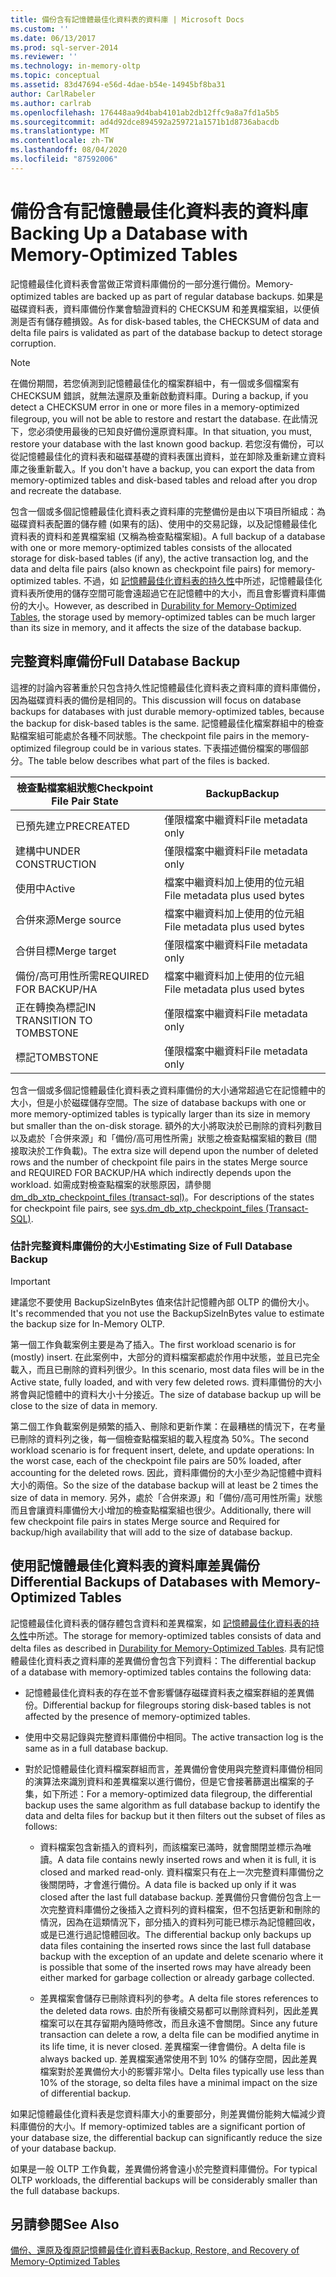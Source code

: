 ```yaml
---
title: 備份含有記憶體最佳化資料表的資料庫 | Microsoft Docs
ms.custom: ''
ms.date: 06/13/2017
ms.prod: sql-server-2014
ms.reviewer: ''
ms.technology: in-memory-oltp
ms.topic: conceptual
ms.assetid: 83d47694-e56d-4dae-b54e-14945bf8ba31
author: CarlRabeler
ms.author: carlrab
ms.openlocfilehash: 176448aa9d4bab4101ab2db12ffc9a8a7fd1a5b5
ms.sourcegitcommit: ad4d92dce894592a259721a1571b1d8736abacdb
ms.translationtype: MT
ms.contentlocale: zh-TW
ms.lasthandoff: 08/04/2020
ms.locfileid: "87592006"
---
```

# <a name="backing-up-a-database-with-memory-optimized-tables"></a><span data-ttu-id="98f87-102">備份含有記憶體最佳化資料表的資料庫</span><span class="sxs-lookup"><span data-stu-id="98f87-102">Backing Up a Database with Memory-Optimized Tables</span></span>
  <span data-ttu-id="98f87-103">記憶體最佳化資料表會當做正常資料庫備份的一部分進行備份。</span><span class="sxs-lookup"><span data-stu-id="98f87-103">Memory-optimized tables are backed up as part of regular database backups.</span></span> <span data-ttu-id="98f87-104">如果是磁碟資料表，資料庫備份作業會驗證資料的 CHECKSUM 和差異檔案組，以便偵測是否有儲存體損毀。</span><span class="sxs-lookup"><span data-stu-id="98f87-104">As for disk-based tables, the CHECKSUM of data and delta file pairs is validated as part of the database backup to detect storage corruption.</span></span>  
  
> [!NOTE]  
>  <span data-ttu-id="98f87-105">在備份期間，若您偵測到記憶體最佳化的檔案群組中，有一個或多個檔案有 CHECKSUM 錯誤，就無法還原及重新啟動資料庫。</span><span class="sxs-lookup"><span data-stu-id="98f87-105">During a backup, if you detect a CHECKSUM error in one or more files in a memory-optimized filegroup, you will not be able to restore and restart the database.</span></span> <span data-ttu-id="98f87-106">在此情況下，您必須使用最後的已知良好備份還原資料庫。</span><span class="sxs-lookup"><span data-stu-id="98f87-106">In that situation, you must, restore your database with the last known good backup.</span></span> <span data-ttu-id="98f87-107">若您沒有備份，可以從記憶體最佳化的資料表和磁碟基礎的資料表匯出資料，並在卸除及重新建立資料庫之後重新載入。</span><span class="sxs-lookup"><span data-stu-id="98f87-107">If you don't have a backup, you can export the data from memory-optimized tables and disk-based tables and reload after you drop and recreate the database.</span></span>  
  
 <span data-ttu-id="98f87-108">包含一個或多個記憶體最佳化資料表之資料庫的完整備份是由以下項目所組成：為磁碟資料表配置的儲存體 (如果有的話)、使用中的交易記錄，以及記憶體最佳化資料表的資料和差異檔案組 (又稱為檢查點檔案組)。</span><span class="sxs-lookup"><span data-stu-id="98f87-108">A full backup of a database with one or more memory-optimized tables consists of the allocated storage for disk-based tables (if any), the active transaction log, and the data and delta file pairs (also known as checkpoint file pairs) for memory-optimized tables.</span></span> <span data-ttu-id="98f87-109">不過，如 [記憶體最佳化資料表的持久性](memory-optimized-tables.md)中所述，記憶體最佳化資料表所使用的儲存空間可能會遠超過它在記憶體中的大小，而且會影響資料庫備份的大小。</span><span class="sxs-lookup"><span data-stu-id="98f87-109">However, as described in [Durability for Memory-Optimized Tables](memory-optimized-tables.md), the storage used by memory-optimized tables can be much larger than its size in memory, and it affects the size of the database backup.</span></span>  
  
## <a name="full-database-backup"></a><span data-ttu-id="98f87-110">完整資料庫備份</span><span class="sxs-lookup"><span data-stu-id="98f87-110">Full Database Backup</span></span>  
 <span data-ttu-id="98f87-111">這裡的討論內容著重於只包含持久性記憶體最佳化資料表之資料庫的資料庫備份，因為磁碟資料表的備份是相同的。</span><span class="sxs-lookup"><span data-stu-id="98f87-111">This discussion will focus on database backups for databases with just durable memory-optimized tables, because the backup for disk-based tables is the same.</span></span> <span data-ttu-id="98f87-112">記憶體最佳化檔案群組中的檢查點檔案組可能處於各種不同狀態。</span><span class="sxs-lookup"><span data-stu-id="98f87-112">The checkpoint file pairs in the memory-optimized filegroup could be in various states.</span></span> <span data-ttu-id="98f87-113">下表描述備份檔案的哪個部分。</span><span class="sxs-lookup"><span data-stu-id="98f87-113">The table below describes what part of the files is backed.</span></span>  
  
|<span data-ttu-id="98f87-114">檢查點檔案組狀態</span><span class="sxs-lookup"><span data-stu-id="98f87-114">Checkpoint File Pair State</span></span>|<span data-ttu-id="98f87-115">Backup</span><span class="sxs-lookup"><span data-stu-id="98f87-115">Backup</span></span>|  
|--------------------------------|------------|  
|<span data-ttu-id="98f87-116">已預先建立</span><span class="sxs-lookup"><span data-stu-id="98f87-116">PRECREATED</span></span>|<span data-ttu-id="98f87-117">僅限檔案中繼資料</span><span class="sxs-lookup"><span data-stu-id="98f87-117">File metadata only</span></span>|  
|<span data-ttu-id="98f87-118">建構中</span><span class="sxs-lookup"><span data-stu-id="98f87-118">UNDER CONSTRUCTION</span></span>|<span data-ttu-id="98f87-119">僅限檔案中繼資料</span><span class="sxs-lookup"><span data-stu-id="98f87-119">File metadata only</span></span>|  
|<span data-ttu-id="98f87-120">使用中</span><span class="sxs-lookup"><span data-stu-id="98f87-120">Active</span></span>|<span data-ttu-id="98f87-121">檔案中繼資料加上使用的位元組</span><span class="sxs-lookup"><span data-stu-id="98f87-121">File metadata plus used bytes</span></span>|  
|<span data-ttu-id="98f87-122">合併來源</span><span class="sxs-lookup"><span data-stu-id="98f87-122">Merge source</span></span>|<span data-ttu-id="98f87-123">檔案中繼資料加上使用的位元組</span><span class="sxs-lookup"><span data-stu-id="98f87-123">File metadata plus used bytes</span></span>|  
|<span data-ttu-id="98f87-124">合併目標</span><span class="sxs-lookup"><span data-stu-id="98f87-124">Merge target</span></span>|<span data-ttu-id="98f87-125">僅限檔案中繼資料</span><span class="sxs-lookup"><span data-stu-id="98f87-125">File metadata only</span></span>|  
|<span data-ttu-id="98f87-126">備份/高可用性所需</span><span class="sxs-lookup"><span data-stu-id="98f87-126">REQUIRED FOR BACKUP/HA</span></span>|<span data-ttu-id="98f87-127">檔案中繼資料加上使用的位元組</span><span class="sxs-lookup"><span data-stu-id="98f87-127">File metadata plus used bytes</span></span>|  
|<span data-ttu-id="98f87-128">正在轉換為標記</span><span class="sxs-lookup"><span data-stu-id="98f87-128">IN TRANSITION TO TOMBSTONE</span></span>|<span data-ttu-id="98f87-129">僅限檔案中繼資料</span><span class="sxs-lookup"><span data-stu-id="98f87-129">File metadata only</span></span>|  
|<span data-ttu-id="98f87-130">標記</span><span class="sxs-lookup"><span data-stu-id="98f87-130">TOMBSTONE</span></span>|<span data-ttu-id="98f87-131">僅限檔案中繼資料</span><span class="sxs-lookup"><span data-stu-id="98f87-131">File metadata only</span></span>|  
  
 <span data-ttu-id="98f87-132">包含一個或多個記憶體最佳化資料表之資料庫備份的大小通常超過它在記憶體中的大小，但是小於磁碟儲存空間。</span><span class="sxs-lookup"><span data-stu-id="98f87-132">The size of database backups with one or more memory-optimized tables is typically larger than its size in memory but smaller than the on-disk storage.</span></span> <span data-ttu-id="98f87-133">額外的大小將取決於已刪除的資料列數目以及處於「合併來源」和「備份/高可用性所需」狀態之檢查點檔案組的數目 (間接取決於工作負載)。</span><span class="sxs-lookup"><span data-stu-id="98f87-133">The extra size will depend upon the number of deleted rows and the number of checkpoint file pairs in the states Merge source and REQUIRED FOR BACKUP/HA which indirectly depends upon the workload.</span></span> <span data-ttu-id="98f87-134">如需成對檢查點檔案的狀態原因，請參閱[dm_db_xtp_checkpoint_files &#40;transact-sql&#41;](/sql/relational-databases/system-dynamic-management-views/sys-dm-db-xtp-checkpoint-files-transact-sql)。</span><span class="sxs-lookup"><span data-stu-id="98f87-134">For descriptions of the states for checkpoint file pairs, see [sys.dm_db_xtp_checkpoint_files &#40;Transact-SQL&#41;](/sql/relational-databases/system-dynamic-management-views/sys-dm-db-xtp-checkpoint-files-transact-sql).</span></span>  
  
### <a name="estimating-size-of-full-database-backup"></a><span data-ttu-id="98f87-135">估計完整資料庫備份的大小</span><span class="sxs-lookup"><span data-stu-id="98f87-135">Estimating Size of Full Database Backup</span></span>  
  
> [!IMPORTANT]  
>  <span data-ttu-id="98f87-136">建議您不要使用 BackupSizeInBytes 值來估計記憶體內部 OLTP 的備份大小。</span><span class="sxs-lookup"><span data-stu-id="98f87-136">It's recommended that you not use the BackupSizeInBytes value to estimate the backup size for In-Memory OLTP.</span></span>  
  
 <span data-ttu-id="98f87-137">第一個工作負載案例主要是為了插入。</span><span class="sxs-lookup"><span data-stu-id="98f87-137">The first workload scenario is for (mostly) insert.</span></span> <span data-ttu-id="98f87-138">在此案例中，大部分的資料檔案都處於作用中狀態，並且已完全載入，而且已刪除的資料列很少。</span><span class="sxs-lookup"><span data-stu-id="98f87-138">In this scenario, most data files will be in the Active state, fully loaded, and with very few deleted rows.</span></span> <span data-ttu-id="98f87-139">資料庫備份的大小將會與記憶體中的資料大小十分接近。</span><span class="sxs-lookup"><span data-stu-id="98f87-139">The size of database backup up will be close to the size of data in memory.</span></span>  
  
 <span data-ttu-id="98f87-140">第二個工作負載案例是頻繁的插入、刪除和更新作業：在最糟榚的情況下，在考量已刪除的資料列之後，每一個檢查點檔案組的載入程度為 50%。</span><span class="sxs-lookup"><span data-stu-id="98f87-140">The second workload scenario is for frequent insert, delete, and update operations: In the worst case, each of the checkpoint file pairs are 50% loaded, after accounting for the deleted rows.</span></span> <span data-ttu-id="98f87-141">因此，資料庫備份的大小至少為記憶體中資料大小的兩倍。</span><span class="sxs-lookup"><span data-stu-id="98f87-141">So the size of the database backup will at least be 2 times the size of data in memory.</span></span> <span data-ttu-id="98f87-142">另外，處於「合併來源」和「備份/高可用性所需」狀態而且會讓資料庫備份大小增加的檢查點檔案組也很少。</span><span class="sxs-lookup"><span data-stu-id="98f87-142">Additionally, there will few checkpoint file pairs in states Merge source and Required for backup/high availability that will add to the size of database backup.</span></span>  
  
## <a name="differential-backups-of-databases-with-memory-optimized-tables"></a><span data-ttu-id="98f87-143">使用記憶體最佳化資料表的資料庫差異備份</span><span class="sxs-lookup"><span data-stu-id="98f87-143">Differential Backups of Databases with Memory-Optimized Tables</span></span>  
 <span data-ttu-id="98f87-144">記憶體最佳化資料表的儲存體包含資料和差異檔案，如 [記憶體最佳化資料表的持久性](memory-optimized-tables.md)中所述。</span><span class="sxs-lookup"><span data-stu-id="98f87-144">The storage for memory-optimized tables consists of data and delta files as described in [Durability for Memory-Optimized Tables](memory-optimized-tables.md).</span></span> <span data-ttu-id="98f87-145">具有記憶體最佳化資料表之資料庫的差異備份會包含下列資料：</span><span class="sxs-lookup"><span data-stu-id="98f87-145">The differential backup of a database with memory-optimized tables contains the following data:</span></span>  
  
-   <span data-ttu-id="98f87-146">記憶體最佳化資料表的存在並不會影響儲存磁碟資料表之檔案群組的差異備份。</span><span class="sxs-lookup"><span data-stu-id="98f87-146">Differential backup for filegroups storing disk-based tables is not affected by the presence of memory-optimized tables.</span></span>  
  
-   <span data-ttu-id="98f87-147">使用中交易記錄與完整資料庫備份中相同。</span><span class="sxs-lookup"><span data-stu-id="98f87-147">The active transaction log is the same as in a full database backup.</span></span>  
  
-   <span data-ttu-id="98f87-148">對於記憶體最佳化資料檔案群組而言，差異備份會使用與完整資料庫備份相同的演算法來識別資料和差異檔案以進行備份，但是它會接著篩選出檔案的子集，如下所述：</span><span class="sxs-lookup"><span data-stu-id="98f87-148">For a memory-optimized data filegroup, the differential backup uses the same algorithm as full database backup to identify the data and delta files for backup but it then filters out the subset of files as follows:</span></span>  
  
    -   <span data-ttu-id="98f87-149">資料檔案包含新插入的資料列，而該檔案已滿時，就會關閉並標示為唯讀。</span><span class="sxs-lookup"><span data-stu-id="98f87-149">A data file contains newly inserted rows and when it is full, it is closed and marked read-only.</span></span> <span data-ttu-id="98f87-150">資料檔案只有在上一次完整資料庫備份之後關閉時，才會進行備份。</span><span class="sxs-lookup"><span data-stu-id="98f87-150">A data file is backed up only if it was closed after the last full database backup.</span></span> <span data-ttu-id="98f87-151">差異備份只會備份包含上一次完整資料庫備份之後插入之資料列的資料檔案，但不包括更新和刪除的情況，因為在這類情況下，部分插入的資料列可能已標示為記憶體回收，或是已進行過記憶體回收。</span><span class="sxs-lookup"><span data-stu-id="98f87-151">The differential backup only backups up data files containing the inserted rows since the last full database backup with the exception of an update and delete scenario where it is possible that some of the inserted rows may have already been either marked for garbage collection or already garbage collected.</span></span>  
  
    -   <span data-ttu-id="98f87-152">差異檔案會儲存已刪除資料列的參考。</span><span class="sxs-lookup"><span data-stu-id="98f87-152">A delta file stores references to the deleted data rows.</span></span> <span data-ttu-id="98f87-153">由於所有後續交易都可以刪除資料列，因此差異檔案可以在其存留期內隨時修改，而且永遠不會關閉。</span><span class="sxs-lookup"><span data-stu-id="98f87-153">Since any future transaction can delete a row, a delta file can be modified anytime in its life time, it is never closed.</span></span> <span data-ttu-id="98f87-154">差異檔案一律會備份。</span><span class="sxs-lookup"><span data-stu-id="98f87-154">A delta file is always backed up.</span></span> <span data-ttu-id="98f87-155">差異檔案通常使用不到 10% 的儲存空間，因此差異檔案對於差異備份大小的影響非常小。</span><span class="sxs-lookup"><span data-stu-id="98f87-155">Delta files typically use less than 10% of the storage, so delta files have a minimal impact on the size of differential backup.</span></span>  
  
 <span data-ttu-id="98f87-156">如果記憶體最佳化資料表是您資料庫大小的重要部分，則差異備份能夠大幅減少資料庫備份的大小。</span><span class="sxs-lookup"><span data-stu-id="98f87-156">If memory-optimized tables are a significant portion of your database size, the differential backup can significantly reduce the size of your database backup.</span></span>  
  
 <span data-ttu-id="98f87-157">如果是一般 OLTP 工作負載，差異備份將會遠小於完整資料庫備份。</span><span class="sxs-lookup"><span data-stu-id="98f87-157">For typical OLTP workloads, the differential backups will be considerably smaller than the full database backups.</span></span>  
  
## <a name="see-also"></a><span data-ttu-id="98f87-158">另請參閱</span><span class="sxs-lookup"><span data-stu-id="98f87-158">See Also</span></span>  
 [<span data-ttu-id="98f87-159">備份、還原及復原記憶體最佳化資料表</span><span class="sxs-lookup"><span data-stu-id="98f87-159">Backup, Restore, and Recovery of Memory-Optimized Tables</span></span>](restore-and-recovery-of-memory-optimized-tables.md)  
  
  
